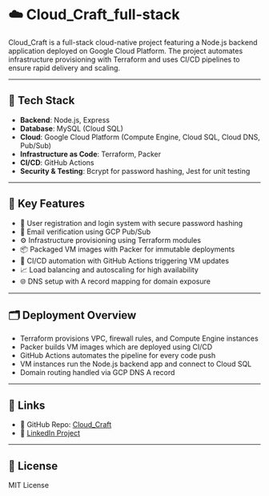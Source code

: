 # ☁️ Cloud_Craft_full-stack

Cloud_Craft is a full-stack cloud-native project featuring a Node.js backend application deployed on Google Cloud Platform. The project automates infrastructure provisioning with Terraform and uses CI/CD pipelines to ensure rapid delivery and scaling.

---

## 🧰 Tech Stack

- **Backend**: Node.js, Express
- **Database**: MySQL (Cloud SQL)
- **Cloud**: Google Cloud Platform (Compute Engine, Cloud SQL, Cloud DNS, Pub/Sub)
- **Infrastructure as Code**: Terraform, Packer
- **CI/CD**: GitHub Actions
- **Security & Testing**: Bcrypt for password hashing, Jest for unit testing

---

## 🚀 Key Features

- 🧾 User registration and login system with secure password hashing  
- 📩 Email verification using GCP Pub/Sub  
- ⚙️ Infrastructure provisioning using Terraform modules  
- 📦 Packaged VM images with Packer for immutable deployments  
- 🔄 CI/CD automation with GitHub Actions triggering VM updates  
- 📈 Load balancing and autoscaling for high availability  
- 🌐 DNS setup with A record mapping for domain exposure

---

## 🗂️ Deployment Overview

- Terraform provisions VPC, firewall rules, and Compute Engine instances
- Packer builds VM images which are deployed using CI/CD
- GitHub Actions automates the pipeline for every code push
- VM instances run the Node.js backend app and connect to Cloud SQL
- Domain routing handled via GCP DNS A record

---


## 🔗 Links

- 📂 GitHub Repo: [Cloud_Craft](https://github.com/poojapk0605/Cloud_Craft)  
- 🔗 [LinkedIn Project](https://www.linkedin.com/in/poojakannanpk/)

---

## 📄 License  
MIT License
